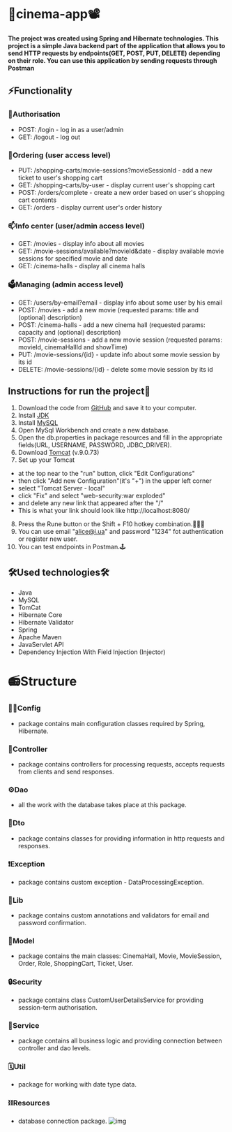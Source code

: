 ﻿# **🍿cinema-app📽️**
**The project was created using Spring and Hibernate technologies. 
This project is a simple Java backend part of the application 
that allows you to  send HTTP requests by endpoints(GET, POST, PUT, DELETE) depending on their role.
You can use this application by sending requests through Postman**

## **⚡️Functionality**
### 🔐Authorisation
* POST: /login - log in as a user/admin
* GET: /logout - log out
### 🛃Ordering (user access level)
* PUT: /shopping-carts/movie-sessions?movieSessionId - add a new ticket to user's shopping cart
* GET: /shopping-carts/by-user - display current user's shopping cart
* POST: /orders/complete - create a new order based on user's shopping cart contents
* GET: /orders - display current user's order history
### 📫Info center (user/admin access level)
* GET: /movies - display info about all movies
* GET: /movie-sessions/available?movieId&date - display available movie sessions for specified movie and date
* GET: /cinema-halls - display all cinema halls
### 🗳️Managing (admin access level)
* GET: /users/by-email?email - display info about some user by his email
* POST: /movies - add a new movie (requested params: title and (optional) description)
* POST: /cinema-halls - add a new cinema hall (requested params: capacity and (optional) description)
* POST: /movie-sessions - add a new movie session (requested params: movieId, cinemaHallId and showTime)
* PUT: /movie-sessions/{id} - update info about some movie session by its id
* DELETE: /movie-sessions/{id} - delete some movie session by its id

##   Instructions for run the project🦾
1. Download the code from [GitHub](https://github.com/diana-lomei/cinema-app) and save it to your computer.
2. Install [JDK](https://www.oracle.com/cis/java/technologies/downloads/)
3. Install [MySQL](https://dev.mysql.com/downloads/installer/)
4. Open MySql Workbench and create a new database.
5. Open the db.properties in package resources and fill in the appropriate fields(URL, USERNAME, PASSWORD, JDBC_DRIVER).
6. Download [Tomcat](https://tomcat.apache.org/download-90.cgi) (v.9.0.73)
7. Set up your Tomcat
*   at the top near to the "run" button, click "Edit Configurations"
* then click "Add new Configuration"(it's "+") in the upper left corner
* select "Tomcat Server - local"
* click "Fix" and select "web-security:war exploded"
* and delete any new link that appeared after the "/"
* This is what your link should look like http://localhost:8080/
8. Press the Rune button or the Shift + F10 hotkey combination.🧑🏼‍💻
9. You can use email "alice@i.ua" and password "1234" fot authentication or register new user.
10. You can test endpoints in Postman.🕹️

##     🛠️Used technologies🛠️
* Java
* MySQL
* TomCat
* Hibernate Core
* Hibernate Validator
* Spring
* Apache Maven
* JavaServlet API
* Dependency Injection With Field Injection (Injector)

#   📻️Structure
### 🤳🏻Config
* package contains main configuration classes required by Spring, Hibernate.
### 🤖Controller
* package contains controllers for processing requests, accepts requests from clients and send responses.
### ⚙️Dao
* all the work with the database takes place at this package.
### 📮Dto
* package contains classes for providing information in http requests and responses.
### ❗️Exception
* package contains custom exception - DataProcessingException.
### 📇Lib
* package contains custom annotations and validators for email and password confirmation.
### 🔗Model
* package contains the main classes: CinemaHall, Movie, MovieSession, Order, Role, ShoppingCart, Ticket, User.
### 🔒Security
* package contains class CustomUserDetailsService for providing session-term authorisation.
### 🔧️Service
* package contains all business logic and providing connection between controller and dao levels.
### 🗓️Util
* package for working with date type data.
### ⛓️Resources
* database connection package.
![img](https://user-images.githubusercontent.com/116308273/226889944-6999c9da-46be-4e91-b484-72a2de016419.png)



